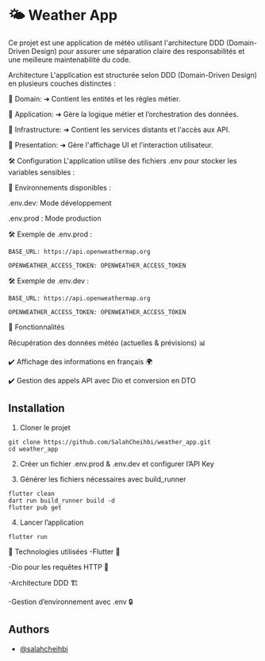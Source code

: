 
# 🌤️ Weather App

Ce projet est une application de météo utilisant l'architecture DDD (Domain-Driven Design) pour assurer une séparation claire des responsabilités et une meilleure maintenabilité du code.


Architecture
L'application est structurée selon DDD (Domain-Driven Design) en plusieurs couches distinctes :

📂 Domain:
➜ Contient les entités et les règles métier.

📂 Application:
➜ Gère la logique métier et l’orchestration des données.

📂 Infrastructure:
➜ Contient les services distants et l'accès aux API.

📂 Presentation:
➜ Gère l'affichage UI et l'interaction utilisateur.


🛠️ Configuration
L'application utilise des fichiers .env pour stocker les variables sensibles :

📌 Environnements disponibles :

.env.dev: Mode développement

.env.prod : Mode production

🛠️ Exemple de .env.prod :

`BASE_URL: https://api.openweathermap.org`

`OPENWEATHER_ACCESS_TOKEN: OPENWEATHER_ACCESS_TOKEN`

🛠️ Exemple de .env.dev :

`BASE_URL: https://api.openweathermap.org`

`OPENWEATHER_ACCESS_TOKEN: OPENWEATHER_ACCESS_TOKEN`

📌 Fonctionnalités

 Récupération des données météo (actuelles & prévisions) 📊
 
✔️ Affichage des informations en français 🌍

✔️ Gestion des appels API avec Dio et conversion en DTO


## Installation

1. Cloner le projet

```
git clone https://github.com/SalahCheihbi/weather_app.git
cd weather_app
```
    
2. Créer un fichier .env.prod & .env.dev et configurer l’API Key

3. Générer les fichiers nécessaires avec build_runner
```
flutter clean
dart run build_runner build -d
flutter pub get
```
    

4. Lancer l’application
```
flutter run
```


📌 Technologies utilisées
-Flutter 🚀

-Dio pour les requêtes HTTP 🔗

-Architecture DDD 🏗️

-Gestion d’environnement avec .env 🔒

## Authors

- [@salahcheihbi](https://www.github.com/salahcheihbi)

